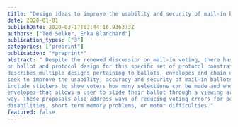 ```yaml
---
title: "Design ideas to improve the usability and security of mail-in ballots"
date: 2020-01-01
publishDate: 2020-03-17T03:44:16.936373Z
authors: ["Ted Selker, Enka Blanchard"]
publication_types: ["3"]
categories: ["preprint"]
publication: "*preprint*"
abstract: " Despite the renewed discussion on mail-in voting, there has been little evolution
on ballot and protocol design for this speciﬁc set of protocol constraints. This paper
describes multiple designs pertaining to ballots, envelopes and chain of custody, that
seek to improve the usability, accuracy and security of mail-in ballots. Our proposals
include stickers to show voters how many selections can be made and where, and foldable
envelopes that allows a user to slide their ballot through a viewing area in an organised
way. These proposals also address ways of reducing voting errors for people with reading
disabilities, short term memory problems, or motor difficulties."
featured: false
---
```



